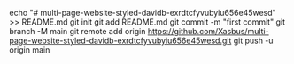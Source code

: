 echo "# multi-page-website-styled-davidb-exrdtcfyvubyiu656e45wesd" >> README.md
git init
git add README.md
git commit -m "first commit"
git branch -M main
git remote add origin https://github.com/Xasbus/multi-page-website-styled-davidb-exrdtcfyvubyiu656e45wesd.git
git push -u origin main